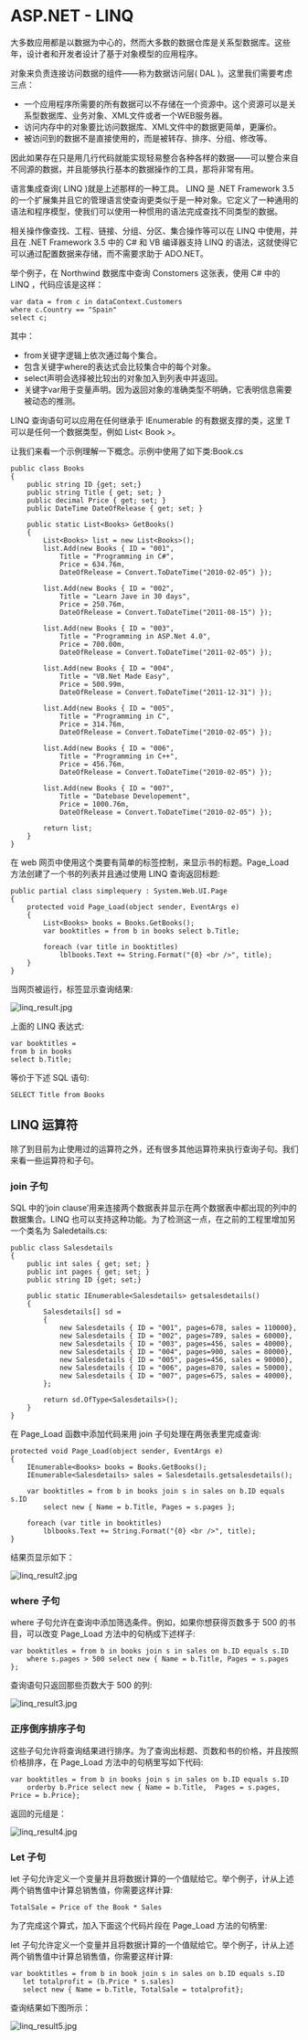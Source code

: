 # ASP.NET - LINQ  

大多数应用都是以数据为中心的，然而大多数的数据仓库是关系型数据库。这些年，设计者和开发者设计了基于对象模型的应用程序。

对象来负责连接访问数据的组件——称为数据访问层( DAL )。这里我们需要考虑三点：  

- 一个应用程序所需要的所有数据可以不存储在一个资源中。这个资源可以是关系型数据库、业务对象、XML文件或者一个WEB服务器。
- 访问内存中的对象要比访问数据库、XML文件中的数据更简单，更廉价。  
- 被访问到的数据不是直接使用的，而是被转存、排序、分组、修改等。  

因此如果存在只是用几行代码就能实现轻易整合各种各样的数据——可以整合来自不同源的数据，并且能够执行基本的数据操作的工具，那将非常有用。  

语言集成查询( LINQ )就是上述那样的一种工具。 LINQ 是 .NET Framework 3.5 的一个扩展集并且它的管理语言使查询更类似于是一种对象。它定义了一种通用的语法和程序模型，使我们可以使用一种惯用的语法完成查找不同类型的数据。  

相关操作像查找、工程、链接、分组、分区、集合操作等可以在 LINQ 中使用，并且在 .NET Framework 3.5 中的 C# 和 VB 编译器支持 LINQ 的语法，这就使得它可以通过配置数据来存储，而不需要求助于 ADO.NET。

举个例子，在 Northwind 数据库中查询 Constomers 这张表，使用 C# 中的 LINQ ，代码应该是这样：  

```
var data = from c in dataContext.Customers
where c.Country == "Spain"
select c;
```

其中：  

- from关键字逻辑上依次通过每个集合。  
- 包含关键字where的表达式会比较集合中的每个对象。
- select声明会选择被比较出的对象加入到列表中并返回。
- 关键字var用于变量声明。因为返回对象的准确类型不明确，它表明信息需要被动态的推测。  

LINQ 查询语句可以应用在任何继承于 IEnumerable<T> 的有数据支撑的类，这里 T 可以是任何一个数据类型，例如 List< Book >。

让我们来看一个示例理解一下概念。示例中使用了如下类:Book.cs

```
public class Books
{
    public string ID {get; set;}
    public string Title { get; set; }
    public decimal Price { get; set; }
    public DateTime DateOfRelease { get; set; }

    public static List<Books> GetBooks()
    {
        List<Books> list = new List<Books>();
        list.Add(new Books { ID = "001", 
            Title = "Programming in C#", 
            Price = 634.76m, 
            DateOfRelease = Convert.ToDateTime("2010-02-05") });
     
        list.Add(new Books { ID = "002", 
            Title = "Learn Jave in 30 days", 
            Price = 250.76m, 
            DateOfRelease = Convert.ToDateTime("2011-08-15") });
     
        list.Add(new Books { ID = "003", 
            Title = "Programming in ASP.Net 4.0", 
            Price = 700.00m, 
            DateOfRelease = Convert.ToDateTime("2011-02-05") });
     
        list.Add(new Books { ID = "004", 
            Title = "VB.Net Made Easy", 
            Price = 500.99m, 
            DateOfRelease = Convert.ToDateTime("2011-12-31") });
     
        list.Add(new Books { ID = "005", 
            Title = "Programming in C", 
            Price = 314.76m, 
            DateOfRelease = Convert.ToDateTime("2010-02-05") });
     
        list.Add(new Books { ID = "006", 
            Title = "Programming in C++", 
            Price = 456.76m, 
            DateOfRelease = Convert.ToDateTime("2010-02-05") });
     
        list.Add(new Books { ID = "007", 
            Title = "Datebase Developement", 
            Price = 1000.76m, 
            DateOfRelease = Convert.ToDateTime("2010-02-05") });
         
        return list;
    }
}
```

在 web 网页中使用这个类要有简单的标签控制，来显示书的标题。Page_Load 方法创建了一个书的列表并且通过使用 LINQ 查询返回标题:

```
public partial class simplequery : System.Web.UI.Page
{
    protected void Page_Load(object sender, EventArgs e)
    {
        List<Books> books = Books.GetBooks();
        var booktitles = from b in books select b.Title;

        foreach (var title in booktitles)
            lblbooks.Text += String.Format("{0} <br />", title);
    }
}
```

当网页被运行，标签显示查询结果:  

![linq_result.jpg](images/linq_result.jpg)  

上面的 LINQ 表达式:  

```
var booktitles = 
from b in books 
select b.Title;
```

等价于下述 SQL 语句:

```
SELECT Title from Books
```

## LINQ 运算符

除了到目前为止使用过的运算符之外，还有很多其他运算符来执行查询子句。我们来看一些运算符和子句。  

### join 子句

SQL 中的‘join clause’用来连接两个数据表并显示在两个数据表中都出现的列中的数据集合。LINQ 也可以支持这种功能。为了检测这一点，在之前的工程里增加另一个类名为 Saledetails.cs:  

```
public class Salesdetails
{
    public int sales { get; set; }
    public int pages { get; set; }
    public string ID {get; set;}

    public static IEnumerable<Salesdetails> getsalesdetails()
    { 
        Salesdetails[] sd = 
        {
            new Salesdetails { ID = "001", pages=678, sales = 110000},
            new Salesdetails { ID = "002", pages=789, sales = 60000},
            new Salesdetails { ID = "003", pages=456, sales = 40000},
            new Salesdetails { ID = "004", pages=900, sales = 80000},
            new Salesdetails { ID = "005", pages=456, sales = 90000},
            new Salesdetails { ID = "006", pages=870, sales = 50000},
            new Salesdetails { ID = "007", pages=675, sales = 40000},
        };
      
        return sd.OfType<Salesdetails>();
    }
}
```

在 Page_Load 函数中添加代码来用 join 子句处理在两张表里完成查询:  

```
protected void Page_Load(object sender, EventArgs e)
{
    IEnumerable<Books> books = Books.GetBooks();
    IEnumerable<Salesdetails> sales = Salesdetails.getsalesdetails();
   
    var booktitles = from b in books join s in sales on b.ID equals s.ID
        select new { Name = b.Title, Pages = s.pages };
      
    foreach (var title in booktitles)
        lblbooks.Text += String.Format("{0} <br />", title);
}
```

结果页显示如下：  

![linq_result2.jpg](images/linq_result2.jpg)  

### where 子句  

where 子句允许在查询中添加筛选条件。例如，如果你想获得页数多于 500 的书目，可以改变 Page_Load 方法中的句柄成下述样子:

```
var booktitles = from b in books join s in sales on b.ID equals s.ID
    where s.pages > 500 select new { Name = b.Title, Pages = s.pages };
```

查询语句只返回那些页数大于 500 的列:  

![linq_result3.jpg](images/linq_result3.jpg)  

### 正序倒序排序子句

这些子句允许将查询结果进行排序。为了查询出标题、页数和书的价格，并且按照价格排序，在 Page_Load 方法中的句柄里写如下代码:  

```
var booktitles = from b in books join s in sales on b.ID equals s.ID
    orderby b.Price select new { Name = b.Title,  Pages = s.pages, Price = b.Price};
```

返回的元组是：  

![linq_result4.jpg](images/linq_result4.jpg)  

### Let 子句

let 子句允许定义一个变量并且将数据计算的一个值赋给它。举个例子，计从上述两个销售值中计算总销售值，你需要这样计算:

```
TotalSale = Price of the Book * Sales
```

为了完成这个算式，加入下面这个代码片段在 Page_Load 方法的句柄里:  

let 子句允许定义一个变量并且将数据计算的一个值赋给它。举个例子，计从上述两个销售值中计算总销售值，你需要这样计算:

```
var booktitles = from b in book join s in sales on b.ID equals s.ID
   let totalprofit = (b.Price * s.sales)
   select new { Name = b.Title, TotalSale = totalprofit};
```

查询结果如下图所示：  

![linq_result5.jpg](images/linq_result5.jpg)  


